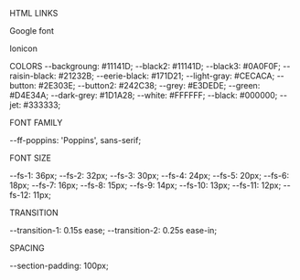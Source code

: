 
HTML LINKS

Google font

<link rel="preconnect" href="https://fonts.googleapis.com">
<link rel="preconnect" href="https://fonts.gstatic.com" crossorigin>
<link href="https://fonts.googleapis.com/css2?family=Poppins:wght@400;500;600;700&display=swap" rel="stylesheet">

Ionicon

<script type="module" src="https://unpkg.com/ionicons@5.5.2/dist/ionicons/ionicons.esm.js"></script>
<script nomodule src="https://unpkg.com/ionicons@5.5.2/dist/ionicons/ionicons.js"></script>

COLORS
--backgroung: #11141D;
--black2: #11141D;
--black3: #0A0F0F;
--raisin-black: #21232B;
--eerie-black: #171D21;
--light-gray: #CECACA;
--button: #2E303E;
--button2: #242C38;
--grey: #E3DEDE;
--green: #D4E34A;
--dark-grey: #1D1A28;
--white: #FFFFFF;
--black: #000000;
--jet: #333333;

FONT FAMILY

--ff-poppins: 'Poppins', sans-serif;

FONT SIZE

--fs-1: 36px;
--fs-2: 32px;
--fs-3: 30px;
--fs-4: 24px;
--fs-5: 20px;
--fs-6: 18px;
--fs-7: 16px;
--fs-8: 15px;
--fs-9: 14px;
--fs-10: 13px;
--fs-11: 12px;
--fs-12: 11px;

TRANSITION

--transition-1: 0.15s ease;
--transition-2: 0.25s ease-in;

SPACING

--section-padding: 100px;